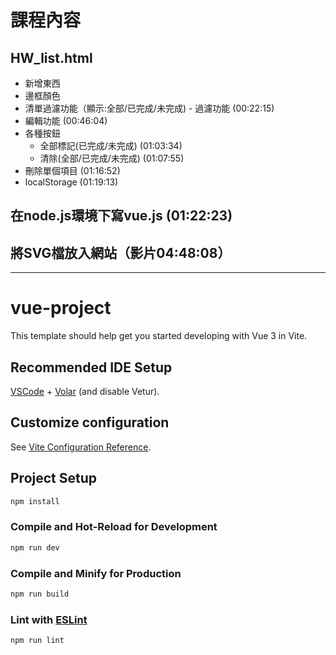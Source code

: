 # 課程內容
## HW_list.html
* 新增東西
* 邊框顏色
* 清單過濾功能（顯示:全部/已完成/未完成) - 過濾功能 (00:22:15)
* 編輯功能 (00:46:04)
* 各種按鈕
  * 全部標記(已完成/未完成) (01:03:34)
  * 清除(全部/已完成/未完成) (01:07:55)
* 刪除單個項目 (01:16:52)
* localStorage (01:19:13)

## 在node.js環境下寫vue.js (01:22:23)

## 將SVG檔放入網站（影片04:48:08）



-----------------------------------------------------------------------------------------------------------------------------------
# vue-project

This template should help get you started developing with Vue 3 in Vite.

## Recommended IDE Setup

[VSCode](https://code.visualstudio.com/) + [Volar](https://marketplace.visualstudio.com/items?itemName=Vue.volar) (and disable Vetur).

## Customize configuration

See [Vite Configuration Reference](https://vitejs.dev/config/).

## Project Setup

```sh
npm install
```

### Compile and Hot-Reload for Development

```sh
npm run dev
```

### Compile and Minify for Production

```sh
npm run build
```

### Lint with [ESLint](https://eslint.org/)

```sh
npm run lint
```
